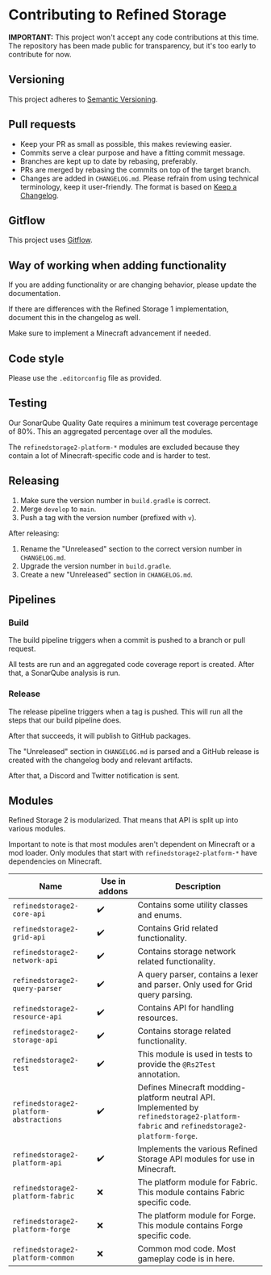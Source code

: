 # Contributing to Refined Storage

**IMPORTANT:** This project won't accept any code contributions at this time. The repository has been made public for
transparency, but it's too early to contribute for now.

## Versioning

This project adheres to [Semantic Versioning](https://semver.org/spec/v2.0.0.html).

## Pull requests

- Keep your PR as small as possible, this makes reviewing easier.
- Commits serve a clear purpose and have a fitting commit message.
- Branches are kept up to date by rebasing, preferably.
- PRs are merged by rebasing the commits on top of the target branch.
- Changes are added in `CHANGELOG.md`. Please refrain from using technical terminology, keep it user-friendly. The
  format is based on [Keep a Changelog](https://keepachangelog.com/en/1.0.0/).

## Gitflow

This project uses [Gitflow](https://www.atlassian.com/git/tutorials/comparing-workflows/gitflow-workflow).

## Way of working when adding functionality

If you are adding functionality or are changing behavior, please update the documentation.

If there are differences with the Refined Storage 1 implementation, document this in the changelog as well.

Make sure to implement a Minecraft advancement if needed.

## Code style

Please use the `.editorconfig` file as provided.

## Testing

Our SonarQube Quality Gate requires a minimum test coverage percentage of 80%. This an aggregated percentage over all
the modules.

The `refinedstorage2-platform-*` modules are excluded because they contain a lot of Minecraft-specific code and is
harder to test.

## Releasing

1) Make sure the version number in `build.gradle` is correct.
2) Merge `develop` to `main`.
3) Push a tag with the version number (prefixed with `v`).

After releasing:

1) Rename the "Unreleased" section to the correct version number in `CHANGELOG.md`.
2) Upgrade the version number in `build.gradle`.
3) Create a new "Unreleased" section in `CHANGELOG.md`.

## Pipelines

### Build

The build pipeline triggers when a commit is pushed to a branch or pull request.

All tests are run and an aggregated code coverage report is created. After that, a SonarQube analysis is run.

### Release

The release pipeline triggers when a tag is pushed. This will run all the steps that our build pipeline does.

After that succeeds, it will publish to GitHub packages.

The "Unreleased" section in `CHANGELOG.md` is parsed and a GitHub release is created with the changelog body and
relevant artifacts.

After that, a Discord and Twitter notification is sent.

## Modules

Refined Storage 2 is modularized. That means that API is split up into various modules.

Important to note is that most modules aren't dependent on Minecraft or a mod loader. Only modules that start
with `refinedstorage2-platform-*` have dependencies on Minecraft.

| Name                                    | Use in addons  | Description                                                                                                                             |
|-----------------------------------------|----------------|-----------------------------------------------------------------------------------------------------------------------------------------|
| `refinedstorage2-core-api`              | ✔️             | Contains some utility classes and enums.                                                                                                |
| `refinedstorage2-grid-api`              | ✔️             | Contains Grid related functionality.                                                                                                    |
| `refinedstorage2-network-api`           | ✔️             | Contains storage network related functionality.                                                                                         |
| `refinedstorage2-query-parser`          | ✔️             | A query parser, contains a lexer and parser. Only used for Grid query parsing.                                                          |
| `refinedstorage2-resource-api`          | ✔️             | Contains API for handling resources.                                                                                                    |
| `refinedstorage2-storage-api`           | ✔️             | Contains storage related functionality.                                                                                                 |
| `refinedstorage2-test`                  | ✔️             | This module is used in tests to provide the `@Rs2Test` annotation.                                                                      |
| `refinedstorage2-platform-abstractions` | ✔️             | Defines Minecraft modding-platform neutral API. Implemented by  `refinedstorage2-platform-fabric` and `refinedstorage2-platform-forge`. |
| `refinedstorage2-platform-api`          | ✔️             | Implements the various Refined Storage API modules for use in Minecraft.                                                                |
| `refinedstorage2-platform-fabric`       | ❌              | The platform module for Fabric. This module contains Fabric specific code.                                                              |
| `refinedstorage2-platform-forge`        | ❌              | The platform module for Forge. This module contains Forge specific code.                                                                |
| `refinedstorage2-platform-common`       | ❌              | Common mod code. Most gameplay code is in here.                                                                                         |
